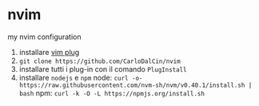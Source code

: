 # nvim
my nvim configuration


1. installare [vim plug](https://github.com/junegunn/vim-plug)
2. `git clone https://github.com/CarloDalCin/nvim`
3. installare tutti i plug-in con il comando `PlugInstall`
4. installare `nodejs` e `npm`
   node:  `curl -o- https://raw.githubusercontent.com/nvm-sh/nvm/v0.40.1/install.sh | bash`
   npm:  `curl -k -O -L https://npmjs.org/install.sh`

